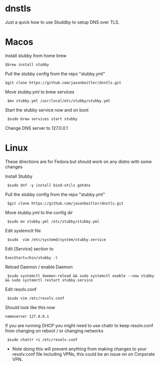 # dnstls

Just a quick how to use Studdby to setup DNS over TLS.  

# Macos

Install stubby from home brew

    $brew install stubby
    
Pull the stubby config from the repo "stubby.yml"

    $git clone https://github.com/jasonbeitler/dnstls.git

Move stubby.yml to brew services

     $mv stubby.yml /usr/local/etc/stubby/stubby.yml
    
Start the stubby service now and on boot

     $sudo brew services start stubby
    
Change DNS server to 127.0.0.1


# Linux

These directions are for Fedora but should work on any distro with some changes

Install Stubby
    
     $sudo dnf -y install bind-utils getdns

Pull the stubby config from the repo "stubby.yml"

     $git clone https://github.com/jasonbeitler/dnstls.git

Move stubby.yml to the config dir

     $sudo mv stubby.yml /etc/stubby/stubby.yml 
    
Edit systemclt file

     $sudo  vim /etc/systemd/system/stubby.service
    
Edit [Service] section to

    ExecStart=/bin/stubby -l
    
Reload Daemon / enable Daemon

     $sudo systemctl daemon-reload && sudo systemctl enable --now stubby && sudo systemctl restart stubby.service
    
Edit resolv.conf

     $sudo vim /etc/resolv.conf

Should look like this now

    nameserver 127.0.0.1
    
If you are running DHCP you might need to use chattr to keep resolv.conf from changing on reboot / or changing networks

     $sudo chattr +i /etc/resolv.conf
    
* Note doing this will prevent anything from making changes to your resolv.conf file including VPNs, this could be an issue on on Corporate VPN.
